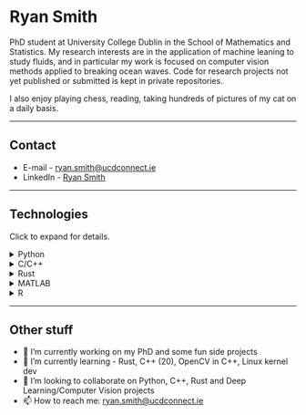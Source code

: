 # Ryan Smith

PhD student at University College Dublin in the School of Mathematics and Statistics. My research interests are in the application of machine leaning to study fluids, and in particular my work is focused on computer vision methods applied to breaking ocean waves. Code for research projects not yet published or submitted is kept in private repositories.

I also enjoy playing chess, reading, taking hundreds of pictures of my cat on a daily basis.

---

## Contact

- E-mail - [ryan.smith@ucdconnect.ie](mailto:ryan.smith@ucdconnect.ie)
- LinkedIn - [Ryan Smith](https://www.linkedin.com/in/ryan-smith97/)

---

## Technologies

Click to expand for details.

<details>
<summary>Python</summary>

- Pytorch
- Tensorflow
- SciKit-Learn
- Pandas
- Numpy
- Image analysis
- OpenCV
- Matplotlib/Seaborn/Plotly
- Object Oriented Programming

</details>

<details>
<summary>C/C++</summary>

- Fluid Simulation (C)
- Object Oriented Programming (C++)
- OpenCV (C++)
- MakeFiles

</details>

<details>
<summary>Rust</summary>

- (In progress)...

</details>

<details>
<summary>MATLAB</summary>

- Scientific programming and scripting

</details>

<details>
<summary>R</summary>

- Statistical analysis
- Have previously taught basic R programming for University undergraduates

</details>

---

## Other stuff

- 🔭 I’m currently working on my PhD and some fun side projects
- 🌱 I’m currently learning - Rust, C++ (20), OpenCV in C++, Linux kernel dev
- 👯 I’m looking to collaborate on Python, C++, Rust and Deep Learning/Computer Vision projects
- 📫 How to reach me: ryan.smith@ucdconnect.ie
